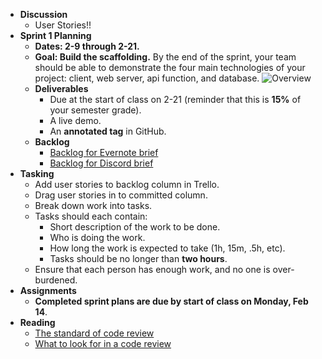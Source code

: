 * **Discussion**
    * User Stories!!
* **Sprint 1 Planning**
    * **Dates: 2-9 through 2-21.**
    * **Goal:  Build the scaffolding.** By the end of the sprint, your team should be able to demonstrate the four main technologies of your project: client, web server, api function, and database.
    ![Overview](./img/sprint1.jpg)
    * **Deliverables**
        * Due at the start of class on 2-21 (reminder that this is **15%** of your semester grade).
        * A live demo.
        * An **annotated tag** in GitHub.
    * **Backlog**
        * [Backlog for Evernote brief](../briefs/evernote-backlog.md)
        * [Backlog for Discord brief](../briefs/discord-backlog.md)
* **Tasking**
    * Add user stories to backlog column in Trello.
    * Drag user stories in to committed column.
    * Break down work into tasks.
    * Tasks should each contain:
        * Short description of the work to be done.
        * Who is doing the work.
        * How long the work is expected to take (1h, 15m, .5h, etc).
        * Tasks should be no longer than **two hours**.
    * Ensure that each person has enough work, and no one is over-burdened.
* **Assignments**
    * **Completed sprint plans are due by start of class on Monday, Feb 14**.
* **Reading**
    * [The standard of code review](https://google.github.io/eng-practices/review/reviewer/standard.html)
    * [What to look for in a code review](https://google.github.io/eng-practices/review/reviewer/looking-for.html)
